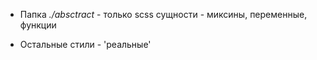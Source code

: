 - Папка _./absctract_ - только scss сущности - миксины, переменные, функции

- Остальные стили - 'реальные'
